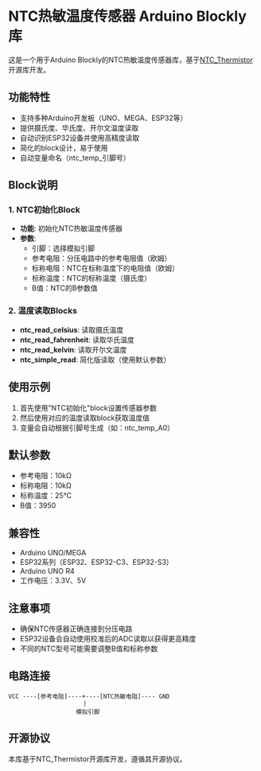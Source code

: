 # NTC热敏温度传感器 Arduino Blockly库

这是一个用于Arduino Blockly的NTC热敏温度传感器库，基于[NTC_Thermistor](https://github.com/bobwolff68/NTC_Thermistor)开源库开发。

## 功能特性

- 支持多种Arduino开发板（UNO、MEGA、ESP32等）
- 提供摄氏度、华氏度、开尔文温度读取
- 自动识别ESP32设备并使用高精度读取
- 简化的block设计，易于使用
- 自动变量命名（ntc_temp_引脚号）

## Block说明

### 1. NTC初始化Block
- **功能**: 初始化NTC热敏温度传感器
- **参数**: 
  - 引脚：选择模拟引脚
  - 参考电阻：分压电路中的参考电阻值（欧姆）
  - 标称电阻：NTC在标称温度下的电阻值（欧姆）
  - 标称温度：NTC的标称温度（摄氏度）
  - B值：NTC的B参数值

### 2. 温度读取Blocks
- **ntc_read_celsius**: 读取摄氏温度
- **ntc_read_fahrenheit**: 读取华氏温度  
- **ntc_read_kelvin**: 读取开尔文温度
- **ntc_simple_read**: 简化版读取（使用默认参数）

## 使用示例

1. 首先使用"NTC初始化"block设置传感器参数
2. 然后使用对应的温度读取block获取温度值
3. 变量会自动根据引脚号生成（如：ntc_temp_A0）

## 默认参数

- 参考电阻：10kΩ
- 标称电阻：10kΩ  
- 标称温度：25°C
- B值：3950

## 兼容性

- Arduino UNO/MEGA
- ESP32系列（ESP32、ESP32-C3、ESP32-S3）
- Arduino UNO R4
- 工作电压：3.3V、5V

## 注意事项

- 确保NTC传感器正确连接到分压电路
- ESP32设备会自动使用校准后的ADC读取以获得更高精度
- 不同的NTC型号可能需要调整B值和标称参数

## 电路连接

```
VCC ----[参考电阻]----+----[NTC热敏电阻]---- GND
                     |
                   模拟引脚
```

## 开源协议

本库基于NTC_Thermistor开源库开发，遵循其开源协议。
